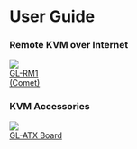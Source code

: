 # User Guide

### Remote KVM over Internet

<div class="gl-product-row">
  <div class="gl-product-row-box">
    <div class="gl-product-card">
      <a href="gl-rm1/">
        <img src="https://static.gl-inet.com/www/images/products/general/product-list/product-list_rm1.jpg" >
        <div class="gl-product-model">GL-RM1</div>
        <div class="gl-product-model">(Comet)</div>
      </a>
    </div>
  </div>
</div>

### KVM Accessories

<div class="gl-product-row">
  <div class="gl-product-row-box">
    <div class="gl-product-card">
      <a href="gl-atx-board">
        <img src="https://static.gl-inet.com/www/images/products/general/product-list/product-list_atx-board.jpg" >
        <div class="gl-product-model">GL-ATX Board</div>
        <div class="gl-product-model"><br></div>
      </a>
    </div>
  </div>
</div>